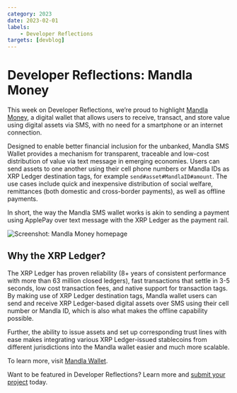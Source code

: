 ```yaml
---
category: 2023
date: 2023-02-01
labels:
    - Developer Reflections
targets: [devblog]
---
```

# Developer Reflections: Mandla Money

This week on Developer Reflections, we’re proud to highlight [Mandla Money](https://mandla.money/web/), a digital wallet that allows users to receive, transact, and store value using digital assets via SMS, with no need for a smartphone or an internet connection.

<!-- BREAK -->

Designed to enable better financial inclusion for the unbanked, Mandla SMS Wallet provides a mechanism for transparent, traceable and low-cost distribution of value via text message in emerging economies. Users can send assets to one another using their cell phone numbers or Mandla IDs as XRP Ledger destination tags, for example `send#asset#MandlaID#amount`. The use cases include quick and inexpensive distribution of social welfare, remittances (both domestic and cross-border payments), as well as offline payments. 

In short, the way the Mandla SMS wallet works is akin to sending a payment using ApplePay over text message with the XRP Ledger as the payment rail.

![Screenshot: Mandla Money homepage](/blog/img/dev-reflections-mandla-money.png)

## Why the XRP Ledger?

The XRP Ledger has proven reliability (8+ years of consistent performance with more than 63 million closed ledgers), fast transactions that settle in 3-5 seconds, low cost transaction fees, and native support for transaction tags. By making use of XRP Ledger destination tags, Mandla wallet users can send and receive XRP Ledger-based digital assets over SMS using their cell number or Mandla ID, which is also what makes the offline capability possible. 

Further, the ability to issue assets and set up corresponding trust lines with ease makes integrating various XRP Ledger-issued stablecoins from different jurisdictions into the Mandla wallet easier and much more scalable. 

To learn more, visit [Mandla Wallet](https://mandla.money/web/). 

Want to be featured in Developer Reflections? Learn more and [submit your project](https://xrpl.org/contribute.html#xrpl-blog) today.
